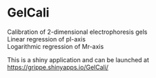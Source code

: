 # GelCali
Calibration of 2-dimensional electrophoresis gels  
Linear regression of pI-axis  
Logarithmic regression of Mr-axis  


This is a shiny application and can be launched at https://grippe.shinyapps.io/GelCali/

